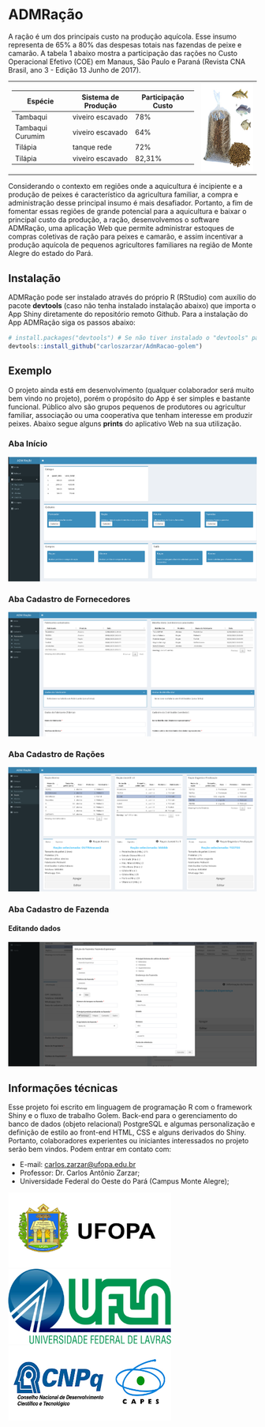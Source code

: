 
<!-- README.md is generated from README.Rmd. Please edit that file -->

# ADMRação

<!-- badges: start -->
<!-- badges: end -->

A ração é um dos principais custo na produção aquícola. Esse insumo
representa de 65% a 80% das despesas totais nas fazendas de peixe e
camarão. A tabela 1 abaixo mostra a participação das rações no Custo
Operacional Efetivo (COE) em Manaus, São Paulo e Paraná (Revista CNA
Brasil, ano 3 - Edição 13 Junho de 2017).

<table border="0">
<tr>
<td>

| Espécie          | Sistema de Produção | Participação Custo |
|------------------|---------------------|--------------------|
| Tambaqui         | viveiro escavado    | 78%                |
| Tambaqui Curumim | viveiro escavado    | 64%                |
| Tilápia          | tanque rede         | 72%                |
| Tilápia          | viveiro escavado    | 82,31%             |

</td>
<td>
<img src="https://github.com/carloszarzar/AdmRacao-golem/blob/master/man/figures/racao.jpg" alt="Ração peixe" style="height: 180px; width:180px;"/>
</td>
</tr>
</table>

Considerando o contexto em regiões onde a aquicultura é incipiente e a
produção de peixes é característico da agricultura familiar, a compra e
administração desse principal insumo é mais desafiador. Portanto, a fim
de fomentar essas regiões de grande potencial para a aquicultura e
baixar o principal custo da produção, a ração, desenvolvemos o software
ADMRação, uma aplicação Web que permite administrar estoques de compras
coletivas de ração para peixes e camarão, e assim incentivar a produção
aquícola de pequenos agricultores familiares na região de Monte Alegre
do estado do Pará.

## Instalação

ADMRação pode ser instalado através do próprio R (RStudio) com auxílio
do pacote **devtools** (caso não tenha instalado instalação abaixo) que
importa o App Shiny diretamente do repositório remoto Github. Para a
instalação do App ADMRação siga os passos abaixo:

``` r
# install.packages("devtools") # Se não tiver instalado o "devtools" package
devtools::install_github("carloszarzar/AdmRacao-golem")
```

## Exemplo

O projeto ainda está em desenvolvimento (qualquer colaborador será muito
bem vindo no projeto), porém o propósito do App é ser simples e bastante
funcional. Público alvo são grupos pequenos de produtores ou agricultur
familiar, associação ou uma cooperativa que tenham interesse em produzir
peixes. Abaixo segue alguns **prints** do aplicativo Web na sua
utilização.

### Aba Início

<a href="https://github.com/carloszarzar/AdmRacao-golem/blob/master/man/figures/app_inicio.png">
<img src="https://github.com/carloszarzar/AdmRacao-golem/blob/master/man/figures/app_inicio.png" width="630" height="252"/>
</a>

### Aba Cadastro de Fornecedores

<a href="https://github.com/carloszarzar/AdmRacao-golem/blob/master/man/figures/app_fornecedor.png">
<img src="https://github.com/carloszarzar/AdmRacao-golem/blob/master/man/figures/app_fornecedor.png" width="630" height="252"/>
</a>

### Aba Cadastro de Rações

<a href="https://github.com/carloszarzar/AdmRacao-golem/blob/master/man/figures/app_racao.png">
<img src="https://github.com/carloszarzar/AdmRacao-golem/blob/master/man/figures/app_racao.png" width="630" height="252"/>
</a>

### Aba Cadastro de Fazenda

#### Editando dados

<a href="https://github.com/carloszarzar/AdmRacao-golem/blob/master/man/figures/app_fazenda.png">
<img src="https://github.com/carloszarzar/AdmRacao-golem/blob/master/man/figures/app_fazenda.png" width="630" height="252"/>
</a>

## Informações técnicas

Esse projeto foi escrito em linguagem de programação R com o framework
Shiny e o fluxo de trabalho Golem. Back-end para o gerenciamento do
banco de dados (objeto relacional) PostgreSQL e algumas personalização e
definição de estilo ao front-end HTML, CSS e alguns derivados do Shiny.
Portanto, colaboradores experientes ou iniciantes interessados no
projeto serão bem vindos. Podem entrar em contato com:

- E-mail: <carlos.zarzar@ufopa.edu.br>
- Professor: Dr. Carlos Antônio Zarzar;
- Universidade Federal do Oeste do Pará (Campus Monte Alegre);

<a href="http://www.ufopa.edu.br/montealegre/">
<img src="https://github.com/carloszarzar/AdmRacao-golem/blob/master/man/figures/UFOPA_Logo.jpg" width="330" height="152"/>
</a>

<a href="https://des.ufla.br/">
<img src="https://github.com/carloszarzar/AdmRacao-golem/blob/dev/man/figures/logo-ufla.jpg" width="330" height="152"/>
</a>

<a href="https://www.gov.br/cnpq/pt-br">
<img src="https://github.com/carloszarzar/AdmRacao-golem/blob/dev/man/figures/cnpq_capes.jpg" width="330" height="152"/>
</a>
